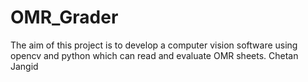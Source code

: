 # OMR_Grader

The aim of this project is to develop a computer vision software using opencv and python which can read and evaluate OMR sheets.
    Chetan Jangid 


